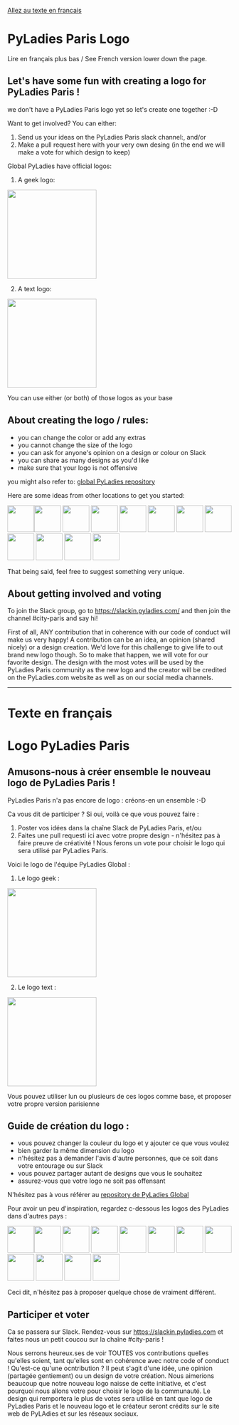 [Allez au texte en francais](#texte-en-français)


# PyLadies Paris Logo

Lire en français plus bas / See French version lower down the page.

## Let's have some fun with creating a logo for PyLadies Paris !

we don't have a PyLadies Paris logo yet so let's create one together :-D

Want to get involved? You can either:
1. Send us your ideas on the PyLadies Paris slack channel:, and/or
2. Make a pull request here with your very own desing (in the end we will make a vote for which design to keep)

Global PyLadies have official logos:

1. A geek logo:
<img src="https://github.com/pyladies/pyladies-assets/blob/master/geek/png/pylady_geek_full_standard.png" width="200">

2. A text logo: 
<img src="https://github.com/pyladies/pyladies-assets/blob/master/wordmark/png/pyladies_wordmark_standard_black.png" width="200">

You can use either (or both) of those logos as your base

## About creating the logo / rules:

- you can change the color or add any extras
- you cannot change the size of the logo
- you can ask for anyone's opinion on a design or colour on Slack
- you can share as many designs as you'd like
- make sure that your logo is not offensive

you might also refer to: [global PyLadies repository](https://github.com/pyladies/pyladies-assets)

Here are some ideas from other locations to get you started:

<img src="https://github.com/pyladies/pyladies-assets/blob/master/locations/pyladies_amsterdam_logo.jpeg" width="60"><img src="https://github.com/pyladies/pyladies-assets/blob/master/locations/pyladies_australia_logo.png" width="60">
<img src="https://github.com/pyladies/pyladies-assets/blob/master/locations/pyladies_salvador_logo.png" width="60">
<img src="https://github.com/pyladies/pyladies-assets/blob/master/locations/LA/pyladies_la_logo.png" width="60">
<img src="https://github.com/pyladies/pyladies-assets/blob/master/locations/pyladies_berlin_logo.png" width="60">
<img src="https://github.com/pyladies/pyladies-assets/blob/master/locations/DC/pyladies_dc_logo.png" width="60">
<img src="https://github.com/pyladies/pyladies-assets/blob/master/locations/pyladies_brasil_logo.png" width="60">
<img src="https://github.com/pyladies/pyladies-assets/blob/master/locations/pyladies_pdx_logo.png" width="60">
<img src="https://github.com/pyladies/pyladies-assets/blob/master/locations/pyladies_taiwan_logo.png" width="60">
<img src="https://github.com/pyladies/pyladies-assets/blob/master/locations/pyladies_poland_logo.png" width="60">
<img src="https://github.com/pyladies/pyladies-assets/blob/master/locations/Recife-BR/logo_wordmark_pyladies_recife.png" width="60">
<img src="https://pbs.twimg.com/profile_images/1247876648847806465/hGUaaPTW_400x400.jpg" width="60">

That being said, feel free to suggest something very unique.

## About getting involved and voting
To join the Slack group, go to https://slackin.pyladies.com/ and then join the channel #city-paris and say hi!

First of all, ANY contribution that in coherence with our code of conduct will make us very happy! A contribution can be an idea, an opinion (shared nicely) or a design creation. We'd love for this challenge to give life to out brand new logo though. So to make that happen, we will vote for our favorite design. The design with the most votes will be used by the PyLadies Paris community as the new logo and the creator will be credited on the PyLadies.com website as well as on our social media channels.

---
# Texte en français

# Logo PyLadies Paris

## Amusons-nous à créer ensemble le nouveau logo de PyLadies Paris !

PyLadies Paris n'a pas encore de logo : créons-en un ensemble :-D

Ca vous dit de participer ? Si oui, voilà ce que vous pouvez faire :
1. Poster vos idées dans la chaîne Slack de PyLadies Paris, et/ou
2. Faites une pull requesti ici avec votre propre design - n'hésitez pas à faire preuve de créativité ! Nous ferons un vote pour choisir le logo qui sera utilisé par PyLadies Paris.

Voici le logo de l'équipe PyLadies Global :

1. Le logo geek :
<img src="https://github.com/pyladies/pyladies-assets/blob/master/geek/png/pylady_geek_full_standard.png" width="200">

2. Le logo text : 
<img src="https://github.com/pyladies/pyladies-assets/blob/master/wordmark/png/pyladies_wordmark_standard_black.png" width="200">

Vous pouvez utiliser lun ou plusieurs de ces logos comme base, et proposer votre propre version parisienne

## Guide de création du logo :

- vous pouvez changer la couleur du logo et y ajouter ce que vous voulez
- bien garder la même dimension du logo
- n'hésitez pas à demander l'avis d'autre personnes, que ce soit dans votre entourage ou sur Slack
- vous pouvez partager autant de designs que vous le souhaitez
- assurez-vous que votre logo ne soit pas offensant

N'hésitez pas à vous référer au [repository de PyLadies Global](https://github.com/pyladies/pyladies-assets)

Pour avoir un peu d'inspiration, regardez c-dessous les logos des PyLadies dans d'autres pays :

<img src="https://github.com/pyladies/pyladies-assets/blob/master/locations/pyladies_amsterdam_logo.jpeg" width="60"><img src="https://github.com/pyladies/pyladies-assets/blob/master/locations/pyladies_australia_logo.png" width="60">
<img src="https://github.com/pyladies/pyladies-assets/blob/master/locations/pyladies_salvador_logo.png" width="60">
<img src="https://github.com/pyladies/pyladies-assets/blob/master/locations/LA/pyladies_la_logo.png" width="60">
<img src="https://github.com/pyladies/pyladies-assets/blob/master/locations/pyladies_berlin_logo.png" width="60">
<img src="https://github.com/pyladies/pyladies-assets/blob/master/locations/DC/pyladies_dc_logo.png" width="60">
<img src="https://github.com/pyladies/pyladies-assets/blob/master/locations/pyladies_brasil_logo.png" width="60">
<img src="https://github.com/pyladies/pyladies-assets/blob/master/locations/pyladies_pdx_logo.png" width="60">
<img src="https://github.com/pyladies/pyladies-assets/blob/master/locations/pyladies_taiwan_logo.png" width="60">
<img src="https://github.com/pyladies/pyladies-assets/blob/master/locations/pyladies_poland_logo.png" width="60">
<img src="https://github.com/pyladies/pyladies-assets/blob/master/locations/Recife-BR/logo_wordmark_pyladies_recife.png" width="60">
<img src="https://pbs.twimg.com/profile_images/1247876648847806465/hGUaaPTW_400x400.jpg" width="60">
                                                                                                  
Ceci dit, n'hésitez pas à proposer quelque chose de vraiment différent.

## Participer et voter
Ca se passera sur Slack. Rendez-vous sur https://slackin.pyladies.com et faites nous un petit coucou sur la chaîne #city-paris !

Nous serrons heureux.ses de voir TOUTES vos contributions quelles qu'elles soient, tant qu'elles sont en cohérence avec notre code of conduct ! Qu'est-ce qu'une ocntribution ? Il peut s'agit d'une idée, une opinion (partagée gentiement) ou un design de votre création. Nous aimerions beaucoup que notre nouveau logo naisse de cette initiative, et c'est pourquoi nous allons votre pour choisir le logo de la communauté. Le design qui remportera le plus de votes sera utilisé en tant que logo de PyLadies Paris et le nouveau logo et le créateur seront crédits sur le site web de PyLAdies et sur les réseaux sociaux.
